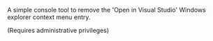 A simple console tool to remove the 'Open in Visual Studio' Windows explorer context menu entry.

(Requires administrative privileges)